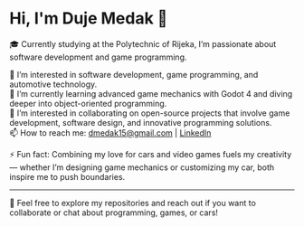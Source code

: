 # Hi, I'm Duje Medak 👋

🎓 Currently studying at the Polytechnic of Rijeka, I’m passionate about software development and game programming.

👀 I’m interested in software development, game programming, and automotive technology.  
🌱 I’m currently learning advanced game mechanics with Godot 4 and diving deeper into object-oriented programming.  
💞️ I’m interested in collaborating on open-source projects that involve game development, software design, and innovative programming solutions.  
📫 How to reach me: [dmedak15@gmail.com](mailto:dmedak15@gmail.com) | [LinkedIn](https://www.linkedin.com/in/dmedak)

⚡ Fun fact: Combining my love for cars and video games fuels my creativity — whether I’m designing game mechanics or customizing my car, both inspire me to push boundaries.

---

🚀 Feel free to explore my repositories and reach out if you want to collaborate or chat about programming, games, or cars!


<!---
DMedak/DMedak is a ✨ special ✨ repository because its `README.md` (this file) appears on your GitHub profile.
You can click the Preview link to take a look at your changes.
--->
